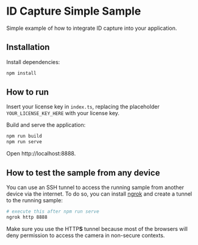 # ID Capture Simple Sample

Simple example of how to integrate ID capture into your application.

## Installation

Install dependencies:

```bash
npm install
```

## How to run

Insert your license key in `index.ts`, replacing the placeholder `YOUR_LICENSE_KEY_HERE` with your license key.

Build and serve the application:

```bash
npm run build
npm run serve
```

Open http://localhost:8888.

## How to test the sample from any device

You can use an SSH tunnel to access the running sample from another device via the internet. To do so, you can install [ngrok](https://ngrok.com/) and create a tunnel to the running sample:

```bash
# execute this after npm run serve
ngrok http 8888
```

Make sure you use the HTTP**S** tunnel because most of the browsers will deny permission to access the camera in non-secure contexts.
